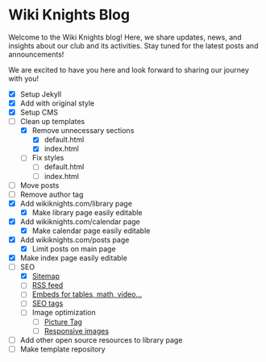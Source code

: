 # Wiki Knights Blog

Welcome to the Wiki Knights blog! Here, we share updates, news, and insights about our club and its activities. Stay tuned for the latest posts and announcements!

We are excited to have you here and look forward to sharing our journey with you!

- [x] Setup Jekyll
- [x] Add with original style
- [x] Setup CMS
- [ ] Clean up templates
  - [x] Remove unnecessary sections
    - [x] default.html
    - [x] index.html
  - [ ] Fix styles
    - [ ] default.html
    - [ ] index.html
- [ ] Move posts
- [ ] Remove author tag
- [x] Add wikiknights.com/library page
  - [x] Make library page easily editable
- [x] Add wikiknights.com/calendar page
  - [x] Make calendar page easily editable
- [x] Add wikiknights.com/posts page
  - [x] Limit posts on main page
- [x] Make index page easily editable
- [ ] SEO
  - [x] [Sitemap](https://github.com/jekyll/jekyll-sitemap)
  - [ ] [RSS feed](https://github.com/jekyll/jekyll-feed)
  - [ ] [Embeds for tables, math, video...](https://github.com/jeffreytse/jekyll-spaceship)
  - [ ] [SEO tags](https://github.com/jekyll/jekyll-seo-tag)
  - [ ] Image optimization
    - [ ] [Picture Tag](https://github.com/rbuchberger/jekyll_picture_tag)
    - [ ] [Responsive images](https://github.com/wildlyinaccurate/jekyll-responsive-image)
- [ ] Add other open source resources to library page
- [ ] Make template repository